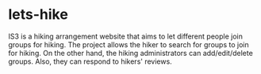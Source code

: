 # lets-hike
IS3 is a hiking arrangement website that aims to let different people join groups for hiking. The project allows the hiker to search for groups to join for hiking. On the other hand, the hiking administrators can add/edit/delete groups. Also, they can respond to hikers' reviews.
